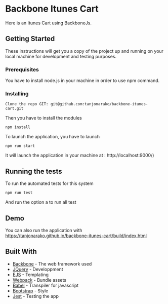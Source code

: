 # Backbone Itunes Cart

Here is an Itunes Cart using BackboneJs.

## Getting Started

These instructions will get you a copy of the project up and running on your local machine for development and testing purposes. 

### Prerequisites

You have to install node.js in your machine in order to use npm command.

### Installing

```
Clone the repo GIT: git@github.com:tanjonarako/backbone-itunes-cart.git
```

Then you have to install the modules

```
npm install
```
To launch the application, you have to launch

```
npm run start
```
It will launch the application in your machine at : http://localhost:9000/)

## Running the tests

To run the automated tests for this system

```
npm run test
```
And run the option a to run all test

## Demo

You can also run the application with https://tanjonarako.github.io/backbone-itunes-cart/build/index.html

## Built With

* [Backbone](http://backbonejs.org/) - The web framework used
* [JQuery](https://jquery.com/) - Developpment
* [EJS](http://ejs.co/) - Templating
* [Webpack](https://webpack.js.org/) - Bundle assets
* [Babel](https://babeljs.io/) - Transpiler for javascript
* [Bootstrap](https://getbootstrap.com/) - Style
* [Jest](https://facebook.github.io/jest/) - Testing the app
